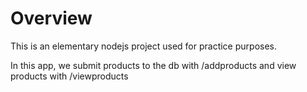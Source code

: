 # Overview

This is an elementary nodejs project used for practice purposes.

In this app, we submit products to the db with /addproducts and view products with /viewproducts
